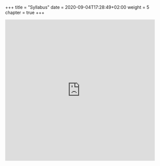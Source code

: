 +++
title = "Syllabus"
date = 2020-09-04T17:28:49+02:00
weight = 5
chapter = true
+++

<iframe src="https://giphy.com/embed/CjmvTCZf2U3p09Cn0h" width="480" height="452" frameBorder="0" class="giphy-embed" allowFullScreen></iframe>